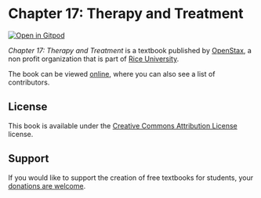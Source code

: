 # Chapter 17: Therapy and Treatment

[![Open in Gitpod](https://gitpod.io/button/open-in-gitpod.svg)](https://gitpod.io/from-referrer/)

_Chapter 17: Therapy and Treatment_ is a textbook published by [OpenStax](https://openstax.org/), a non profit organization that is part of [Rice University](https://www.rice.edu/).

The book can be viewed [online](https://github.com/cnx-user-books/cnxbook-chapter-17-therapy-and-treatment/releases/latest), where you can also see a list of contributors.

## License
This book is available under the [Creative Commons Attribution License](./LICENSE) license.

## Support
If you would like to support the creation of free textbooks for students, your [donations are welcome](https://riceconnect.rice.edu/donation/support-openstax-banner).

